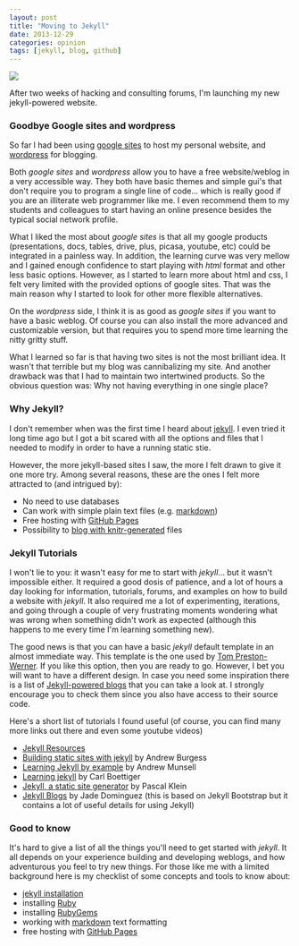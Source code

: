 ```yaml
---
layout: post
title: "Moving to Jekyll"
date: 2013-12-29
categories: opinion
tags: [jekyll, blog, github]
---
```


![](http://jekyllrb.com/img/logo-2x.png)

After two weeks of hacking and consulting forums, I'm launching my new jekyll-powered 
website. 

<!--more-->

### Goodbye Google sites and wordpress

So far I had been using [google sites](http://www.google.com/sites/help/intl/en/overview.html) 
to host my personal website, and [wordpress](http://en.wordpress.com/) for blogging. 

Both *google sites* and *wordpress* allow you to have a free website/weblog in a very 
accessible way. They both have basic themes and simple gui's that don't require you 
to program a single line of code... which is really good if you are an illiterate web 
programmer like me. I even recommend them to my students and colleagues to start 
having an online presence besides the typical social network profile.

What I liked the most about *google sites* is that all my google products (presentations, 
docs, tables, drive, plus, picasa, youtube, etc) could be integrated in a painless way. 
In addition, the learning curve was very mellow and I gained enough confidence to start 
playing with *html* format and other less basic options. However, as I started to learn 
more about html and css, I felt very limited with the provided options of google sites. 
That was the main reason why I started to look for other more flexible alternatives.

On the *wordpress* side, I think it is as good as *google sites* if you want to have a basic 
weblog. Of course you can also install the more advanced and customizable version, but 
that requires you to spend more time learning the nitty gritty stuff.

What I learned so far is that having two sites is not the most brilliant idea. It wasn't 
that terrible but my blog was cannibalizing my site. And another drawback was that I had 
to maintain two intertwined products. So the obvious question was: Why not having 
everything in one single place?


### Why Jekyll?

I don't remember when was the first time I heard about [jekyll](http://jekyllrb.com/). 
I even tried it long time ago but I got a bit scared with all the options and files that 
I needed to modify in order to have a running static stie. 

However, the more jekyll-based sites I saw, the more I felt drawn to give it one more try. 
Among several reasons, these are the ones I felt more attracted to (and intrigued by):

- No need to use databases 
- Can work with simple plain text files (e.g. [markdown](http://daringfireball.net/projects/markdown/)) 
- Free hosting with [GitHub Pages](http://pages.github.com/)
- Possibility to [blog with knitr-generated](http://jfisher-usgs.github.io/r/2012/07/03/knitr-jekyll/) files 


### Jekyll Tutorials

I won't lie to you: it wasn't easy for me to start with *jekyll*... but it wasn't 
impossible either. It required a good dosis of patience, and a lot of hours a day looking 
for information, tutorials, forums, and examples on how to build a website with *jekyll*. 
It also required me a lot of experimenting, iterations, and going through a couple of 
very frustrating moments wondering what was wrong when something didn't work as expected 
(although this happens to me every time I'm learning something new).

The good news is that you can have a basic *jekyll* default template in an almost 
immediate way. This template is the one used by [Tom Preston-Werner](http://tom.preston-werner.com/). 
If you like this option, then you are ready to go. However, I bet you will want to have 
a different design. In case you need some inspiration there is a list of 
[Jekyll-powered blogs](https://github.com/jekyll/jekyll/wiki/sites) that you can take a 
look at. I strongly encourage you to check them since you also have access to their 
source code.

Here's a short list of tutorials I found useful (of course, you can find many more links 
out there and even some youtube videos)

- [Jekyll Resources](http://jekyllrb.com/docs/resources/) 
- [Building static sites with jekyll](http://net.tutsplus.com/tutorials/other/building-static-sites-with-jekyll/) 
by Andrew Burgess
- [Learning Jekyll by example](http://www.andrewmunsell.com/blog/ultimate-jekyll-tutorial) 
by Andrew Munsell
- [Learning jekyll](http://carlboettiger.info/2012/12/30/learning-jekyll.html) by Carl 
Boettiger
- [Jekyll, a static site generator](http://klepas.org/jekyll-a-static-site-generator/) by 
Pascal Klein
- [Jekyll Blogs](http://jekyllbootstrap.com/) by Jade Dominguez (this is based on Jekyll 
Bootstrap but it contains a lot of useful details for using Jekyll)


### Good to know

It's hard to give a list of all the things you'll need to get started with *jekyll*. It 
all depends on your experience building and developing weblogs, and how adventurous you 
feel to try new things. For those like me with a limited background here is my 
checklist of some concepts and tools to know about:

- [jekyll installation](http://jekyllrb.com/docs/installation/)
- installing [Ruby](http://www.ruby-lang.org/en/downloads/)
- installing [RubyGems](http://rubygems.org/pages/download)
- working with [markdown](http://daringfireball.net/projects/markdown/) text formatting
- free hosting with [GitHub Pages](http://pages.github.com/)

